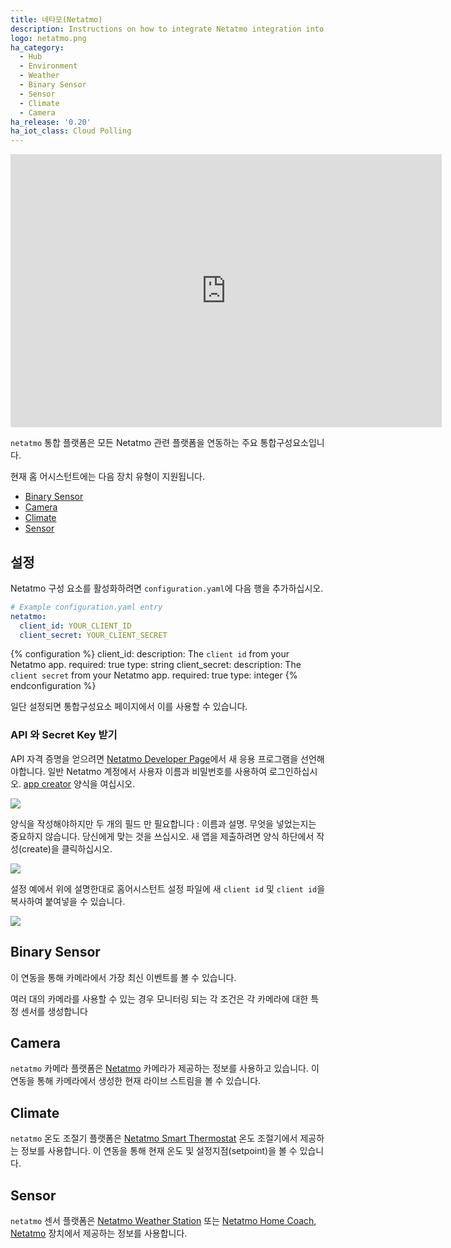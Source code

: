 ```yaml
---
title: 네타모(Netatmo)
description: Instructions on how to integrate Netatmo integration into Home Assistant.
logo: netatmo.png
ha_category:
  - Hub
  - Environment
  - Weather
  - Binary Sensor
  - Sensor
  - Climate
  - Camera
ha_release: '0.20'
ha_iot_class: Cloud Polling
---
```


<iframe width="690" height="437" src="https://www.youtube.com/embed/fcL4fPhlVVc" frameborder="0" allow="accelerometer; autoplay; encrypted-media; gyroscope; picture-in-picture" allowfullscreen></iframe>

`netatmo` 통합 플랫폼은 모든 Netatmo 관련 플랫폼을 연동하는 주요 통합구성요소입니다.

현재 홈 어시스턴트에는 다음 장치 유형이 지원됩니다.

- [Binary Sensor](#binary-sensor)
- [Camera](#camera)
- [Climate](#climate)
- [Sensor](#sensor)

## 설정

Netatmo 구성 요소를 활성화하려면 `configuration.yaml`에 다음 행을 추가하십시오.

```yaml
# Example configuration.yaml entry
netatmo:
  client_id: YOUR_CLIENT_ID
  client_secret: YOUR_CLIENT_SECRET
```

{% configuration %}
client_id:
  description: The `client id` from your Netatmo app.
  required: true
  type: string
client_secret:
  description: The `client secret` from your Netatmo app.
  required: true
  type: integer
{% endconfiguration %}

일단 설정되면 통합구성요소 페이지에서 이를 사용할 수 있습니다.

### API 와 Secret Key 받기 

API 자격 증명을 얻으려면 [Netatmo Developer Page](https://dev.netatmo.com/)에서 새 응용 프로그램을 선언해야합니다. 일반 Netatmo 계정에서 사용자 이름과 비밀번호를 사용하여 로그인하십시오. 
[app creator](https://dev.netatmo.com/apps/createanapp#form) 양식을 여십시오.

<p class='img'>
<img src='/images/screenshots/netatmo_create.png' />
</p>
양식을 작성해야하지만 두 개의 필드 만 필요합니다 : 이름과 설명. 무엇을 넣었는지는 중요하지 않습니다. 당신에게 맞는 것을 쓰십시오. 새 앱을 제출하려면 양식 하단에서 작성(create)을 클릭하십시오.

<p class='img'>
<img src='/images/screenshots/netatmo_app.png' />
</p>

설정 예에서 위에 설명한대로 홈어시스턴트 설정 파일에 새 `client id` 및 `client id`을 복사하여 붙여넣을 수 있습니다.

<p class='img'>
<img src='/images/screenshots/netatmo_api.png' />
</p>

## Binary Sensor

이 연동을 통해 카메라에서 가장 최신 이벤트를 볼 수 있습니다.

여러 대의 카메라를 사용할 수 있는 경우 모니터링 되는 각 조건은 각 카메라에 대한 특정 센서를 생성합니다

## Camera

`netatmo` 카메라 플랫폼은 [Netatmo](https://www.netatmo.com) 카메라가 제공하는 정보를 사용하고 있습니다. 
이 연동을 통해 카메라에서 생성한 현재 라이브 스트림을 볼 수 있습니다.

## Climate

`netatmo` 온도 조절기 플랫폼은 [Netatmo Smart Thermostat](https://www.netatmo.com/product/energy/thermostat) 온도 조절기에서 제공하는 정보를 사용합니다. 이 연동을 통해 현재 온도 및 설정지점(setpoint)을 볼 수 있습니다.

## Sensor

`netatmo` 센서 플랫폼은 [Netatmo Weather Station](https://www.netatmo.com/en-us/weather/weatherstation) 또는 [Netatmo Home Coach](https://www.netatmo.com/en-us/aircare/homecoach), [Netatmo](https://www.netatmo.com) 장치에서 제공하는 정보를 사용합니다.